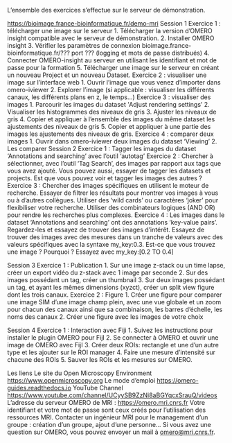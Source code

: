 
L’ensemble des exercices s’effectue sur le serveur de démonstration.

https://bioimage.france-bioinformatique.fr/demo-mri
Session 1
Exercice 1 : télécharger une image sur le serveur
    1. Télécharger la version d’OMERO insight compatible avec le serveur de démonstration.
    2. Installer OMERO insight
    3. Vérifier les paramètres de connexion
bioimage.france-bioinformatique.fr/??? port ???
(logging et mots de passe distribués)
    4. Connecter OMERO-insight au serveur en utilisant les identifiant et mot de passe pour la formation
    5. Télécharger une image sur le serveur en créant un nouveau Project et un nouveau Dataset.
Exercice 2 : visualiser une image sur l’interface web
    1. Ouvrir l’image que vous venez d’importer dans omero-iviewer
    2. Explorer l’image (si applicable : visualiser les différents canaux, les différents plans en z, le temps…)
Exercice 3 : visualiser des images
    1. Parcourir les images du dataset 'Adjust rendering settings’
    2. Visualiser les histogrammes des niveaux de gris
    3. Ajuster les niveaux de gris
    4. Copier et appliquer à l’ensemble des images du même dataset les ajustements des niveaux de gris
    5. Copier et appliquer à une partie des images les ajustements des niveaux de gris.
Exercice 4 : comparer deux images
    1. Ouvrir dans omero-iviewer deux images du dataset ‘Viewing’
    2. Les comparer
Session 2
Exercice 1 : Tagger les images du dataset ‘Annotations and searching’ avec l’outil ‘autotag’
Exercice 2 : Chercher à sélectionner, avec l’outil ‘Tag Search’, des images par rapport aux tags que vous avez ajouté. Vous pouvez aussi, essayer de tagger les datasets et projects. Est que vous pouvez voir et tagger les images des autres ?
Exercice 3 : Chercher des images spécifiques en utilisent le moteur de recherche. Essayer de filtrer les résultats pour montrer vos images à vous ou à d’autres collègues. Utiliser des ‘wild cards’ ou caractères ‘joker’ pour flexibiliser votre recherche. Utiliser des combinateurs logiques (AND OR) pour rendre les recherches plus complexes.
Exercice 4 : Les images dans le dataset ‘Annotations and searching’ ont des annotations ‘key-value pairs’. Regardez-les et essayez de trouver des images d’intérêt. Essayez de trouver des images avec des mesures dans un tranche de valeurs avec des valeurs spécifiques avec la syntaxe my_key:0.3. Est-ce que vous trouvez une image ? Pourquoi ? Essayez avec my_key:[0.2 TO 0.4]

Session 3
Exercice 1 : Publication
    1. Sur une image z-stack ou un time lapse, créer un export vidéo du z-stack avec 1 image par seconde
    2. Sur des images possédant un tag, créer un thumbnail
    3. Sur deux images possédant un tag, et ayant les mêmes dimensions (xyzct), créer un split view figure dont les trois canaux.
Exercice 2 : Figure
    1. Créer une figure pour comparer une image SIM d’une image champ plein, avec une vue globale et un zoom pour chacun des canaux ainsi que sa combinaison, les barres d’échelle, les noms des canaux
    2. Créer une figure avec les images de votre choix



Session 4
Exercice 1 : Interaction avec Fiji
    1. Suivez les instructions pour installer le plugin OMERO pour FijI
    2. Se connecter à OMERO et ouvrir une image de OMERO avec FijI
    3. Créer deux ROIs: rectangle et une d’un autre type et les ajouter sur le ROI manager
    4. Faire une mesure d’intensité sur chacune des ROIs
    5. Sauver les ROIs et les mesures sur OMERO.

Les liens
Le site du Open Microscopy Environment https://www.openmicroscopy.org
Le mode d’emploi https://omero-guides.readthedocs.io
YouTube Channel https://www.youtube.com/channel/UCyySB9ZzNi8aBGYqcxSrauQ/videos
L’adresse du serveur OMERO de MRI : https://omero.mri.cnrs.fr
Votre identifiant et votre mot de passe sont ceux créés pour l’utilisation des ressources MRI.
Contacter un ingénieur MRI pour le management d’un groupe : création d’un groupe, ajout d’une personne…
Si vous avez une question sur OMERO, vous pouvez envoyer un mail à omero@mri.cnrs.fr.




